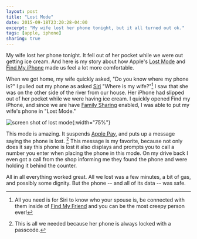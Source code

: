 ```yaml
---
layout: post
title: "Lost Mode"
date: 2015-09-18T23:20:28-04:00
excerpt: "My wife lost her phone tonight, but it all turned out ok."
tags: [apple, iphone]
sharing: true
---
```


My wife lost her phone tonight. It fell out of her pocket while we were out getting ice cream. And here is my story about how Apple's [Lost Mode] and [Find My iPhone] made us feel a lot more comfortable. 

When we got home, my wife quickly asked, "Do you know where my phone is?" I pulled out my phone as asked [Siri] "Where is my wife?"[^fmf] I saw that she was on the other side of the river from our house. Her iPhone had slipped out of her pocket while we were having ice cream. I quickly opened Find my iPhone, and since we are have [Family Sharing] enabled, I was able to put my wife's phone in "Lost Mode."

![screen shot of lost mode]({{base_url}}/images/lost-mode.jpg){:width="75%"} 

This mode is amazing. It suspends [Apple Pay], and puts up a message saying the phone is lost. [^all] This message is my favorite, because not only does it say this phone is lost it also displays and prompts you to call a number you enter when placing the phone in this mode. On my drive back I even got a call from the shop informing me they found the phone and were holding it behind the counter. 

All in all everything worked great. All we lost was a few minutes, a bit of gas, and possibly some dignity. But the phone -- and all of its data -- was safe. 

[Lost Mode]: https://support.apple.com/kb/PH2700?locale=en_US&viewlocale=en_US
[Find My iPhone]: https://support.apple.com/kb/PH2698?viewlocale=en_US
[Siri]: https://www.apple.com/ios/siri/
[Apple Pay]: https://www.apple.com/apple-pay/
[Family Sharing]: https://www.apple.com/icloud/family-sharing/

[^fmf]: All you need is for Siri to know who your spouse is, be connected with them inside of [Find My Friend](https://www.apple.com/apps/find-my-friends/) and you can be the most creepy person ever!
[^all]: This is all we needed because her phone is always locked with a passcode. 